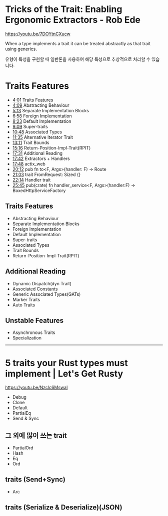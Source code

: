 # Tricks of the Trait: Enabling Ergonomic Extractors - Rob Ede

https://youtu.be/7DOYtnCXucw


When a type implements a trait it can be treated abstractly as that trait using generics.

유형이 특성을 구현할 때 일반론을 사용하여 해당 특성으로 추상적으로 처리할 수 있습니다.

# Traits Features

  - <a href="https://www.youtube.com/watch?v=7DOYtnCXucw&t=241s">4:01</a> Traits Features
  - <a href="https://www.youtube.com/watch?v=7DOYtnCXucw&t=249s">4:09</a> Abstracting Behaviour
  - <a href="https://www.youtube.com/watch?v=7DOYtnCXucw&t=313s">5:13</a> Separate Implementation Blocks
  - <a href="https://www.youtube.com/watch?v=7DOYtnCXucw&t=418s">6:58</a> Foreign Implementation 
  - <a href="https://www.youtube.com/watch?v=7DOYtnCXucw&t=503s">8:23</a> Default Implementation 
  - <a href="https://www.youtube.com/watch?v=7DOYtnCXucw&t=549s">9:09</a> Super-traits
  - <a href="https://www.youtube.com/watch?v=7DOYtnCXucw&t=648s">10:48</a> Associated Types
  - <a href="https://www.youtube.com/watch?v=7DOYtnCXucw&t=695s">11:35</a> Alternative Iterator Trait
  - <a href="https://www.youtube.com/watch?v=7DOYtnCXucw&t=791s">13:11</a> Trait Bounds
  - <a href="https://www.youtube.com/watch?v=7DOYtnCXucw&t=916s">15:16</a> Return-Position-Impl-Trait(RPIT)
  - <a href="https://www.youtube.com/watch?v=7DOYtnCXucw&t=1051s">17:31</a> Additional Reading
  - <a href="https://www.youtube.com/watch?v=7DOYtnCXucw&t=1062">17:42</a> Extractors + Handlers
  - <a href="https://www.youtube.com/watch?v=7DOYtnCXucw&t=1068s">17:48</a> actix_web
  - <a href="https://www.youtube.com/watch?v=7DOYtnCXucw&t=1212s">20:12</a> pub fn to<F, Args>(handler: F) -> Route 
  - <a href="https://www.youtube.com/watch?v=7DOYtnCXucw&t=1263s">21:03</a> trait FromRequest: Sized {}
  - <a href="https://www.youtube.com/watch?v=7DOYtnCXucw&t=1334s">22:14</a> Handler trait
  - <a href="https://www.youtube.com/watch?v=7DOYtnCXucw&t=1545s">25:45</a> pub(crate) fn handler_service<F, Args>(handler:F) -> BoxedHttpServiceFactory

## Traits Features

- Abstracting Behaviour
- Separate Implementation Blocks
- Foreign Implementation 
- Default Implementation 
- Super-traits
- Associated Types
- Trait Bounds
- Return-Position-Impl-Trait(RPIT)

## Additional Reading 

  - Dynamic Dispatch(dyn Trait)
  - Associated Constants
  - Generic Associated Types(GATs)
  - Marker Traits
  - Auto Traits
 
## Unstable Features

  - Asynchronous Traits
  - Specialization

<hr>

# 5 traits your Rust types must implement | Let's Get Rusty

https://youtu.be/Nzclc6MswaI

- Debug
- Clone
- Default
- PartialEq
- Send & Sync

## 그 외에 많이 쓰는 trait

- PartialOrd
- Hash
- Eq
- Ord

## traits (Send+Sync)

- Arc

## traits (Serialize & Deserialize)(JSON)
